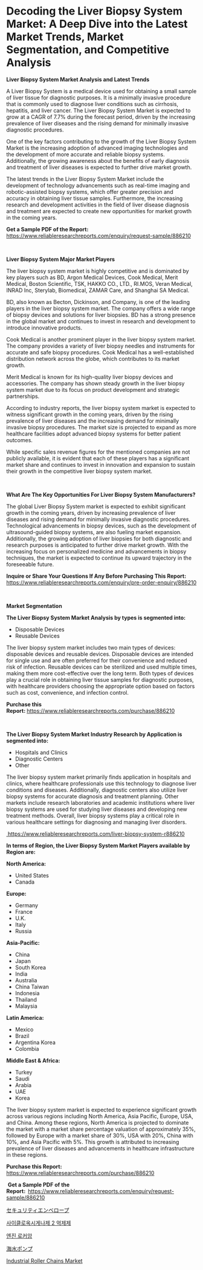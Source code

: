 <p><h1>Decoding the Liver Biopsy System Market: A Deep Dive into the Latest Market Trends, Market Segmentation, and Competitive Analysis</h1></p><p><strong>Liver Biopsy System Market Analysis and Latest Trends</strong></p>
<p><p>A Liver Biopsy System is a medical device used for obtaining a small sample of liver tissue for diagnostic purposes. It is a minimally invasive procedure that is commonly used to diagnose liver conditions such as cirrhosis, hepatitis, and liver cancer. The Liver Biopsy System Market is expected to grow at a CAGR of 7.7% during the forecast period, driven by the increasing prevalence of liver diseases and the rising demand for minimally invasive diagnostic procedures.</p><p>One of the key factors contributing to the growth of the Liver Biopsy System Market is the increasing adoption of advanced imaging technologies and the development of more accurate and reliable biopsy systems. Additionally, the growing awareness about the benefits of early diagnosis and treatment of liver diseases is expected to further drive market growth.</p><p>The latest trends in the Liver Biopsy System Market include the development of technology advancements such as real-time imaging and robotic-assisted biopsy systems, which offer greater precision and accuracy in obtaining liver tissue samples. Furthermore, the increasing research and development activities in the field of liver disease diagnosis and treatment are expected to create new opportunities for market growth in the coming years.</p></p>
<p><strong>Get a Sample PDF of the Report:&nbsp;</strong> <a href="https://www.reliableresearchreports.com/enquiry/request-sample/886210">https://www.reliableresearchreports.com/enquiry/request-sample/886210</a></p>
<p>&nbsp;</p>
<p><strong>Liver Biopsy System Major Market Players</strong></p>
<p><p>The liver biopsy system market is highly competitive and is dominated by key players such as BD, Argon Medical Devices, Cook Medical, Merit Medical, Boston Scientific, TSK, HAKKO CO., LTD., RI.MOS, Veran Medical, INRAD Inc, Sterylab, Biomedical, ZAMAR Care, and Shanghai SA Medical.</p><p>BD, also known as Becton, Dickinson, and Company, is one of the leading players in the liver biopsy system market. The company offers a wide range of biopsy devices and solutions for liver biopsies. BD has a strong presence in the global market and continues to invest in research and development to introduce innovative products.</p><p>Cook Medical is another prominent player in the liver biopsy system market. The company provides a variety of liver biopsy needles and instruments for accurate and safe biopsy procedures. Cook Medical has a well-established distribution network across the globe, which contributes to its market growth.</p><p>Merit Medical is known for its high-quality liver biopsy devices and accessories. The company has shown steady growth in the liver biopsy system market due to its focus on product development and strategic partnerships.</p><p>According to industry reports, the liver biopsy system market is expected to witness significant growth in the coming years, driven by the rising prevalence of liver diseases and the increasing demand for minimally invasive biopsy procedures. The market size is projected to expand as more healthcare facilities adopt advanced biopsy systems for better patient outcomes.</p><p>While specific sales revenue figures for the mentioned companies are not publicly available, it is evident that each of these players has a significant market share and continues to invest in innovation and expansion to sustain their growth in the competitive liver biopsy system market.</p></p>
<p>&nbsp;</p>
<p><strong>What Are The Key Opportunities For Liver Biopsy System Manufacturers?</strong></p>
<p><p>The global Liver Biopsy System market is expected to exhibit significant growth in the coming years, driven by increasing prevalence of liver diseases and rising demand for minimally invasive diagnostic procedures. Technological advancements in biopsy devices, such as the development of ultrasound-guided biopsy systems, are also fueling market expansion. Additionally, the growing adoption of liver biopsies for both diagnostic and research purposes is anticipated to further drive market growth. With the increasing focus on personalized medicine and advancements in biopsy techniques, the market is expected to continue its upward trajectory in the foreseeable future.</p></p>
<p><strong>Inquire or Share Your Questions If Any Before Purchasing This Report:</strong> <a href="https://www.reliableresearchreports.com/enquiry/pre-order-enquiry/886210">https://www.reliableresearchreports.com/enquiry/pre-order-enquiry/886210</a></p>
<p>&nbsp;</p>
<p><strong>Market Segmentation</strong></p>
<p><strong>The Liver Biopsy System Market Analysis by types is segmented into:</strong></p>
<p><ul><li>Disposable Devices</li><li>Reusable Devices</li></ul></p>
<p><p>The liver biopsy system market includes two main types of devices: disposable devices and reusable devices. Disposable devices are intended for single use and are often preferred for their convenience and reduced risk of infection. Reusable devices can be sterilized and used multiple times, making them more cost-effective over the long term. Both types of devices play a crucial role in obtaining liver tissue samples for diagnostic purposes, with healthcare providers choosing the appropriate option based on factors such as cost, convenience, and infection control.</p></p>
<p><strong>Purchase this Report:&nbsp;</strong><a href="https://www.reliableresearchreports.com/purchase/886210">https://www.reliableresearchreports.com/purchase/886210</a></p>
<p>&nbsp;</p>
<p><strong>The Liver Biopsy System Market Industry Research by Application is segmented into:</strong></p>
<p><ul><li>Hospitals and Clinics</li><li>Diagnostic Centers</li><li>Other</li></ul></p>
<p><p>The liver biopsy system market primarily finds application in hospitals and clinics, where healthcare professionals use this technology to diagnose liver conditions and diseases. Additionally, diagnostic centers also utilize liver biopsy systems for accurate diagnosis and treatment planning. Other markets include research laboratories and academic institutions where liver biopsy systems are used for studying liver diseases and developing new treatment methods. Overall, liver biopsy systems play a critical role in various healthcare settings for diagnosing and managing liver disorders.</p></p>
<p><a href="https://www.reliableresearchreports.com/liver-biopsy-system-r886210">&nbsp;https://www.reliableresearchreports.com/liver-biopsy-system-r886210</a></p>
<p><strong>In terms of Region, the Liver Biopsy System Market Players available by Region are:</strong></p>
<p>
    <p> <strong> North America: </strong>
        <ul>
            <li>United States</li>
            <li>Canada</li>
        </ul>
        </p> 
    <p> <strong> Europe: </strong>
        <ul>
            <li>Germany</li>
            <li>France</li>
            <li>U.K.</li>
            <li>Italy</li>
            <li>Russia</li>
        </ul>
        </p> 
    <p> <strong> Asia-Pacific: </strong>
        <ul>
            <li>China</li>
            <li>Japan</li>
            <li>South Korea</li>
            <li>India</li>
            <li>Australia</li>
            <li>China Taiwan</li>
            <li>Indonesia</li>
            <li>Thailand</li>
            <li>Malaysia</li>
        </ul>
        </p> 
    <p> <strong> Latin America: </strong>
        <ul>
            <li>Mexico</li>
            <li>Brazil</li>
            <li>Argentina Korea</li>
            <li>Colombia</li>
        </ul>
        </p> 
    <p> <strong> Middle East & Africa: </strong>
        <ul>
            <li>Turkey</li>
            <li>Saudi</li>
            <li>Arabia</li>
            <li>UAE</li>
            <li>Korea</li>
        </ul>
    </p>
    </p>
<p><p>The liver biopsy system market is expected to experience significant growth across various regions including North America, Asia Pacific, Europe, USA, and China. Among these regions, North America is projected to dominate the market with a market share percentage valuation of approximately 35%, followed by Europe with a market share of 30%, USA with 20%, China with 10%, and Asia Pacific with 5%. This growth is attributed to increasing prevalence of liver diseases and advancements in healthcare infrastructure in these regions.</p></p>
<p><strong>Purchase this Report: </strong><a href="https://www.reliableresearchreports.com/purchase/886210">https://www.reliableresearchreports.com/purchase/886210</a></p>
<p>&nbsp;<strong>Get a Sample PDF of the Report:&nbsp;&nbsp;</strong><a href="https://www.reliableresearchreports.com/enquiry/request-sample/886210">https://www.reliableresearchreports.com/enquiry/request-sample/886210</a></p>
<p><strong></strong></p>
<p><p><a href="https://github.com/MosesSpinka1914/Market-Research-Report-List-1/blob/main/773832135006.md">セキュリティエンベロープ</a></p><p><a href="https://medium.com/@jewelmohr02/%EC%82%AC%EC%9D%B4%ED%81%B4%EB%A1%9C%EC%98%A5%EC%8B%9C%EA%B2%90%EC%95%84%EC%A0%9C-2-%EC%96%B5%EC%A0%9C%EC%A0%9C-%EC%8B%9C%EC%9E%A5-%EC%9D%B8%EC%82%AC%EC%9D%B4%ED%8A%B8-%EC%8B%9C%EC%9E%A5-%EB%8F%99%ED%96%A5-%EC%84%B1%EC%9E%A5-2024%EB%85%84%EB%B6%80%ED%84%B0-2031%EB%85%84%EA%B9%8C%EC%A7%80-%EC%98%88%EC%B8%A1-e3713cb646b5">사이클로옥시게나제 2 억제제</a></p><p><a href="https://medium.com/@jackiefauhey9089475/%EC%97%94%EC%A7%84-%EB%A1%9C%EC%BB%A4-%EC%95%94-%EC%8B%9C%EC%9E%A5-%EB%B6%84%EC%84%9D-%EA%B7%B8-cagr-%EC%8B%9C%EC%9E%A5-%EC%84%B8%EB%B6%84%ED%99%94-%EB%B0%8F-%EA%B8%80%EB%A1%9C%EB%B2%8C-%EC%82%B0%EC%97%85-%EA%B0%9C%EC%9A%94-a28d8e29fd68">엔진 로커암</a></p><p><a href="https://github.com/bevdtkn4419963/Market-Research-Report-List-1/blob/main/629244535005.md">海水ポンプ</a></p><p><a href="https://github.com/edytherolanlouisejk1miz0wig/Market-Research-Report-List-2/blob/main/industrial-roller-chains-market.md">Industrial Roller Chains Market</a></p></p>